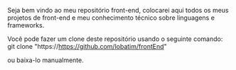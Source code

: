 Seja bem vindo ao meu repositório front-end, colocarei aqui todos os meus
projetos de front-end e meu conhecimento técnico sobre linguagens e frameworks.

Você pode fazer um clone deste repositório usando o seguinte comando:
git clone "https://https://github.com/lobatim/frontEnd"

ou baixa-lo manualmente.
